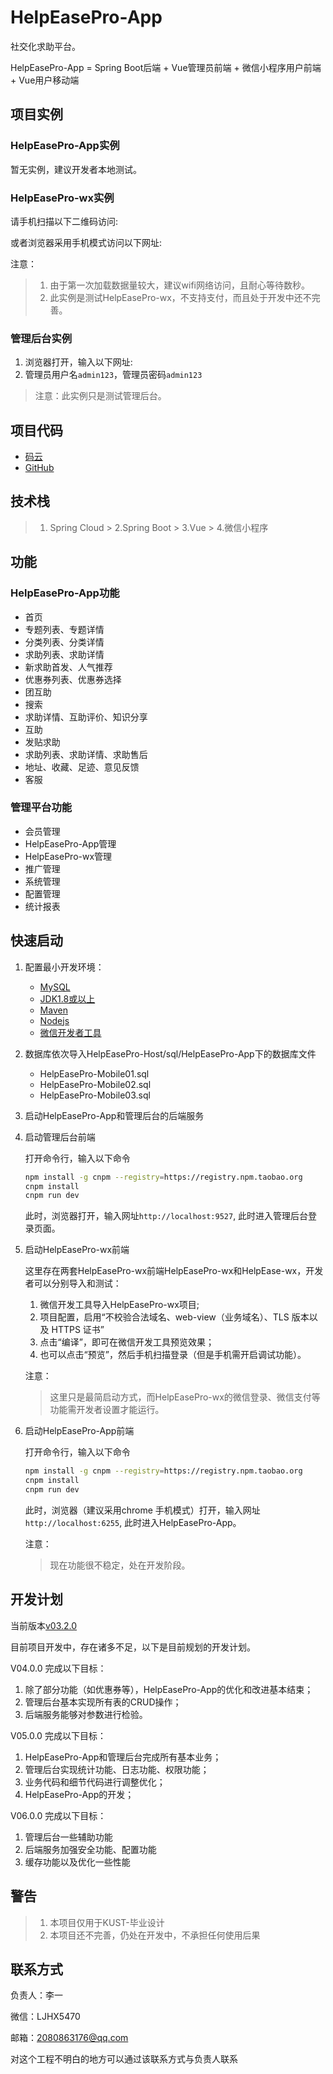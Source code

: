 # HelpEasePro-App

社交化求助平台。

HelpEasePro-App = Spring Boot后端 + Vue管理员前端 + 微信小程序用户前端 + Vue用户移动端


## 项目实例

### HelpEasePro-App实例

暂无实例，建议开发者本地测试。

### HelpEasePro-wx实例

请手机扫描以下二维码访问:


或者浏览器采用手机模式访问以下网址:

注意：
> 1. 由于第一次加载数据量较大，建议wifi网络访问，且耐心等待数秒。
> 2. 此实例是测试HelpEasePro-wx，不支持支付，而且处于开发中还不完善。

### 管理后台实例

1. 浏览器打开，输入以下网址:
2. 管理员用户名`admin123`，管理员密码`admin123`
> 注意：此实例只是测试管理后台。

## 项目代码

* [码云](https://gitee.com/liyiaixuemei)
* [GitHub](https://github.com/liy159872)

## 技术栈

> 1. Spring Cloud
     > 2.Spring Boot
     > 3.Vue
     > 4.微信小程序

## 功能

### HelpEasePro-App功能

* 首页
* 专题列表、专题详情
* 分类列表、分类详情
* 求助列表、求助详情
* 新求助首发、人气推荐
* 优惠券列表、优惠券选择
* 团互助
* 搜索
* 求助详情、互助评价、知识分享
* 互助
* 发贴求助
* 求助列表、求助详情、求助售后
* 地址、收藏、足迹、意见反馈
* 客服

### 管理平台功能

* 会员管理
* HelpEasePro-App管理
* HelpEasePro-wx管理
* 推广管理
* 系统管理
* 配置管理
* 统计报表

## 快速启动

1. 配置最小开发环境：
    * [MySQL](https://dev.mysql.com/downloads/mysql/)
    * [JDK1.8或以上](http://www.oracle.com/technetwork/java/javase/overview/index.html)
    * [Maven](https://maven.apache.org/download.cgi)
    * [Nodejs](https://nodejs.org/en/download/)
    * [微信开发者工具](https://developers.weixin.qq.com/miniprogram/dev/devtools/download.html)

2. 数据库依次导入HelpEasePro-Host/sql/HelpEasePro-App下的数据库文件
    * HelpEasePro-Mobile01.sql
    * HelpEasePro-Mobile02.sql
    * HelpEasePro-Mobile03.sql

3. 启动HelpEasePro-App和管理后台的后端服务

4. 启动管理后台前端

   打开命令行，输入以下命令
    ```bash
    npm install -g cnpm --registry=https://registry.npm.taobao.org
    cnpm install
    cnpm run dev
    ```
   此时，浏览器打开，输入网址`http://localhost:9527`, 此时进入管理后台登录页面。

5. 启动HelpEasePro-wx前端

   这里存在两套HelpEasePro-wx前端HelpEasePro-wx和HelpEase-wx，开发者可以分别导入和测试：

    1. 微信开发工具导入HelpEasePro-wx项目;
    2. 项目配置，启用“不校验合法域名、web-view（业务域名）、TLS 版本以及 HTTPS 证书”
    3. 点击“编译”，即可在微信开发工具预览效果；
    4. 也可以点击“预览”，然后手机扫描登录（但是手机需开启调试功能）。

   注意：
   > 这里只是最简启动方式，而HelpEasePro-wx的微信登录、微信支付等功能需开发者设置才能运行。

6. 启动HelpEasePro-App前端

   打开命令行，输入以下命令
    ```bash
    npm install -g cnpm --registry=https://registry.npm.taobao.org
    cnpm install
    cnpm run dev
    ```
   此时，浏览器（建议采用chrome 手机模式）打开，输入网址`http://localhost:6255`, 此时进入HelpEasePro-App。

   注意：
   > 现在功能很不稳定，处在开发阶段。

## 开发计划

当前版本[v03.2.0](https://github.com/liy159872/HelpEasePro-Host)

目前项目开发中，存在诸多不足，以下是目前规划的开发计划。

V04.0.0 完成以下目标：

1. 除了部分功能（如优惠券等），HelpEasePro-App的优化和改进基本结束；
2. 管理后台基本实现所有表的CRUD操作；
3. 后端服务能够对参数进行检验。

V05.0.0 完成以下目标：

1. HelpEasePro-App和管理后台完成所有基本业务；
2. 管理后台实现统计功能、日志功能、权限功能；
3. 业务代码和细节代码进行调整优化；
4. HelpEasePro-App的开发；

V06.0.0 完成以下目标：

1. 管理后台一些辅助功能
2. 后端服务加强安全功能、配置功能
3. 缓存功能以及优化一些性能

## 警告

> 1. 本项目仅用于KUST-毕业设计
> 2. 本项目还不完善，仍处在开发中，不承担任何使用后果


## 联系方式

负责人：李一

微信：LJHX5470

邮箱：2080863176@qq.com

对这个工程不明白的地方可以通过该联系方式与负责人联系

